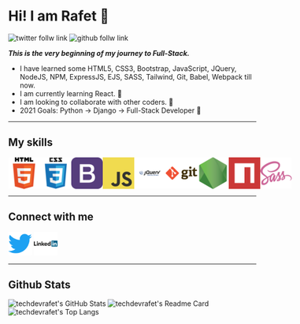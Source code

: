 
# Hi! I am Rafet 👋

<img src="https://img.shields.io/twitter/follow/TechRafet?style=social" alt="twitter follw link" />
<img src="https://img.shields.io/github/followers/techdevrafet?style=social" alt="github follw link" />


*__This is the very beginning of my journey to Full-Stack.__*

* I have learned some HTML5, CSS3, Bootstrap, JavaScript, JQuery, NodeJS, NPM, ExpressJS, EJS, SASS, Tailwind, Git, Babel, Webpack till now.
* I am currently learning React. 🧐
* I am looking to collaborate with other coders. 👯
* 2021 Goals: Python -> Django -> Full-Stack Developer 🥳

___

## My skills

<div style="display: flex; justify-content: space-between">
<img width="64px" src="https://raw.githubusercontent.com/github/explore/80688e429a7d4ef2fca1e82350fe8e3517d3494d/topics/html/html.png" alt="html icon">
<img width="64px" src="https://raw.githubusercontent.com/github/explore/80688e429a7d4ef2fca1e82350fe8e3517d3494d/topics/css/css.png" alt="css icon">
<img width="64px" src="https://raw.githubusercontent.com/github/explore/80688e429a7d4ef2fca1e82350fe8e3517d3494d/topics/bootstrap/bootstrap.png" alt="bootstrap icon">
<img width="64px" src="https://raw.githubusercontent.com/github/explore/80688e429a7d4ef2fca1e82350fe8e3517d3494d/topics/javascript/javascript.png" alt="javascript icon">
<img width="64px" src="https://raw.githubusercontent.com/github/explore/80688e429a7d4ef2fca1e82350fe8e3517d3494d/topics/jquery/jquery.png" alt="jquery icon">
<img width="64px" src="https://raw.githubusercontent.com/github/explore/80688e429a7d4ef2fca1e82350fe8e3517d3494d/topics/git/git.png" alt="git icon">
<img width="64px" src="https://raw.githubusercontent.com/github/explore/80688e429a7d4ef2fca1e82350fe8e3517d3494d/topics/nodejs/nodejs.png" alt="node icon">
<img width="64px" src="https://raw.githubusercontent.com/github/explore/80688e429a7d4ef2fca1e82350fe8e3517d3494d/topics/npm/npm.png" alt="npm icon">
<img width="64px" src="https://raw.githubusercontent.com/github/explore/80688e429a7d4ef2fca1e82350fe8e3517d3494d/topics/sass/sass.png" alt="sass icon">
</div>

___
## Connect with me

<a href="https://twitter.com/TechRafet"><img width="48px" src="./images/twitter.svg" alt="twitter icon"></a>
<a href="https://www.linkedin.com/in/rafet-basturk-934b98213/"><img width="48px" src="./images/linkedin.svg" alt="linkedin icon"></a>

___
## Github Stats

<img src="https://github-readme-stats-techdevrafet.vercel.app/api?username=techdevrafet&show_icons=true&hide_border=true" alt="techdevrafet's GitHub Stats" />
<img src="https://github-readme-stats-techdevrafet.vercel.app/api/pin/?username=techdevrafet&repo=github-readme-stats" alt="techdevrafet's Readme Card" />
<img src="https://github-readme-stats-techdevrafet.vercel.app/api/top-langs/?username=techdevrafet" alt="techdevrafet's Top Langs" />

<!--START_SECTION:activity-->


<!--
**techdevrafet/techdevrafet** is a ✨ _special_ ✨ repository because its `README.md` (this file) appears on your GitHub profile.

Here are some ideas to get you started:

- 🔭 I’m currently working on ...
- 🌱 I’m currently learning ...
- 👯 I’m looking to collaborate on ...
- 🤔 I’m looking for help with ...
- 💬 Ask me about ...
- 📫 How to reach me: ...
- 😄 Pronouns: ...
- ⚡ Fun fact: ...
-->
